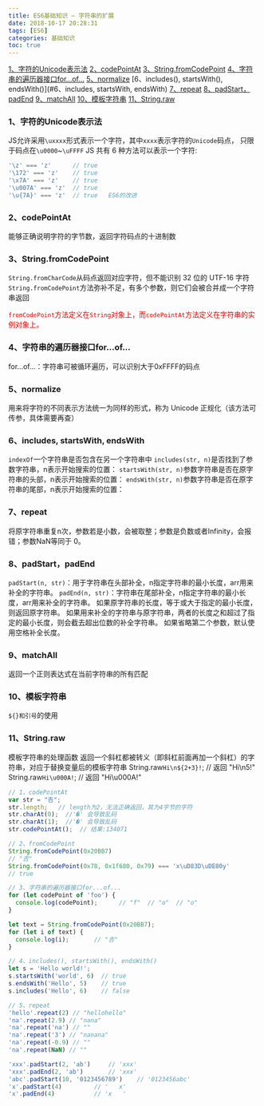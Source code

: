 ```yaml
---
title: ES6基础知识 — 字符串的扩展
date: 2018-10-17 20:28:31
tags: [ES6]
categories: 基础知识
toc: true
---
```


[1、字符的Unicode表示法](#1、字符的Unicode表示法)
[2、codePointAt](#2、codePointAt)
[3、String.fromCodePoint](#3、String.fromCodePoint)
[4、字符串的遍历器接口for...of...](#4、字符串的遍历器接口for...of...)
[5、normalize](#5、normalize)
[6、includes(), startsWith(), endsWith()](#6、includes, startsWith, endsWith)
[7、repeat](#7、repeat)
[8、padStart，padEnd](#8、padStart，padEnd)
[9、matchAll](#9、matchAll)
[10、模板字符串](#10、模板字符串)
[11、String.raw](#11、String.raw)

### 1、字符的Unicode表示法
JS允许采用`\uxxxx`形式表示一个字符，其中`xxxx`表示字符的`Unicode`码点， 只限于码点在`\u0000`~`\uFFFF`
JS 共有 6 种方法可以表示一个字符:
```js
'\z' === 'z'      // true
'\172' === 'z'    // true
'\x7A' === 'z'    // true
'\u007A' === 'z'  // true
'\u{7A}' === 'z'  // true   ES6的改进
```
### 2、codePointAt
能够正确说明字符的字节数，返回字符码点的十进制数

### 3、String.fromCodePoint
`String.fromCharCode`从码点返回对应字符，但不能识别 32 位的 UTF-16 字符
`String.fromCodePoint`方法弥补不足，有多个参数，则它们会被合并成一个字符串返回

<font color="#dd0000">`fromCodePoint`方法定义在`String`对象上，而`codePointAt`方法定义在字符串的实例对象上。</font>

### 4、字符串的遍历器接口for...of...
for...of...：字符串可被循环遍历，可以识别大于0xFFFF的码点

### 5、normalize
用来将字符的不同表示方法统一为同样的形式，称为 Unicode 正规化（该方法可传参，具体需要再查）

### 6、includes, startsWith, endsWith
`indexOf`一个字符串是否包含在另一个字符串中
`includes(str, n)`是否找到了参数字符串，n表示开始搜索的位置：
`startsWith(str, n)`参数字符串是否在原字符串的头部，n表示开始搜索的位置：
`endsWith(str, n)`参数字符串是否在原字符串的尾部，n表示开始搜索的位置：
### 7、repeat
将原字符串重复n次，参数若是小数，会被取整；参数是负数或者Infinity，会报错；参数NaN等同于 0。

### 8、padStart，padEnd
`padStart(n, str)`：用于字符串在头部补全，n指定字符串的最小长度，arr用来补全的字符串。
`padEnd(n, str)`：字符串在尾部补全，n指定字符串的最小长度，arr用来补全的字符串。
如果原字符串的长度，等于或大于指定的最小长度，则返回原字符串。
如果用来补全的字符串与原字符串，两者的长度之和超过了指定的最小长度，则会截去超出位数的补全字符串。
如果省略第二个参数，默认使用空格补全长度。

### 9、matchAll
返回一个正则表达式在当前字符串的所有匹配

### 10、模板字符串
`${}和引号`的使用

### 11、String.raw
模板字符串的处理函数
返回一个斜杠都被转义（即斜杠前面再加一个斜杠）的字符串，对应于替换变量后的模板字符串
String.raw`Hi\n${2+3}!`;    // 返回 "Hi\\n5!"
String.raw`Hi\u000A!`;    // 返回 "Hi\\u000A!"

```js
// 1、codePointAt
var str = "𠮷";
str.length;   // length为2，无法正确返回，其为4字节的字符
str.charAt(0);  //'�' 会导致乱码
str.charAt(1);  //'�' 会导致乱码
str.codePointAt();  // 结果:134071

// 2、fromCodePoint
String.fromCodePoint(0x20BB7)
// "𠮷"
String.fromCodePoint(0x78, 0x1f680, 0x79) === 'x\uD83D\uDE80y'
// true

// 3、字符串的遍历器接口for...of...
for (let codePoint of 'foo') {
  console.log(codePoint);      // "f"  // "o"  // "o"
}

let text = String.fromCodePoint(0x20BB7);
for (let i of text) {
  console.log(i);       // "𠮷"
}

// 4、includes(), startsWith(), endsWith()
let s = 'Hello world!';
s.startsWith('world', 6)  // true
s.endsWith('Hello', 5)    // true
s.includes('Hello', 6)    // false

// 5、repeat
'hello'.repeat(2) // "hellohello"
'na'.repeat(2.9) // "nana"
'na'.repeat('na') // ""
'na'.repeat('3') // "nanana"
'na'.repeat(-0.9) // ""
'na'.repeat(NaN) // ""

'xxx'.padStart(2, 'ab')     // 'xxx'
'xxx'.padEnd(2, 'ab')       // 'xxx'  
'abc'.padStart(10, '0123456789')    // '0123456abc'
'x'.padStart(4)         // '   x'
'x'.padEnd(4)           // 'x   '
```